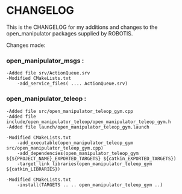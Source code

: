 # CHANGELOG

This is the CHANGELOG for my additions and changes to the open_manipulator packages supplied by ROBOTIS.

Changes made:

### open_manipulator_msgs :
	-Added file srv/ActionQueue.srv
	-Modified CMakeLists.txt
		-add_service_files( .... ActionQueue.srv)


### open_manipulator_teleop :
	-Added file src/open_manipulator_teleop_gym.cpp
	-Added file include/open_manipulator_teleop/open_manipulator_teleop_gym.h
	-Added file launch/open_manipulator_teleop_gym.launch

	-Modified CMakeLists.txt
		-add_executable(open_manipulator_teleop_gym src/open_manipulator_teleop_gym.cpp)
		-add_dependencies(open_manipulator_teleop_gym ${${PROJECT_NAME}_EXPORTED_TARGETS} ${catkin_EXPORTED_TARGETS})
		-target_link_libraries(open_manipulator_teleop_gym ${catkin_LIBRARIES})
	
	-Modified CMakeLists.txt
		-install(TARGETS .. .. open_manipulator_teleop_gym ..)